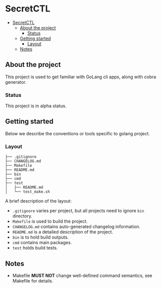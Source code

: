 # SecretCTL

- [SecretCTL](#secretctl)
  - [About the project](#about-the-project)
    - [Status](#status)
  - [Getting started](#getting-started)
    - [Layout](#layout)
  - [Notes](#notes)

## About the project

This project is used to get familiar with GoLang cli apps, along with cobra generator.

### Status

This project is in alpha status.

## Getting started

Below we describe the conventions or tools specific to golang project.

### Layout

```tree
├── .gitignore
├── CHANGELOG.md
├── Makefile
├── README.md
├── bin
├── cmd
├── test
│   ├── README.md
│   └── test_make.sh
```

A brief description of the layout:

* `.gitignore` varies per project, but all projects need to ignore `bin` directory.
* `Makefile` is used to build the project.
* `CHANGELOG.md` contains auto-generated changelog information.
* `README.md` is a detailed description of the project.
* `bin` is to hold build outputs.
* `cmd` contains main packages.
* `test` holds build tests.

## Notes

* Makefile **MUST NOT** change well-defined command semantics, see Makefile for details.